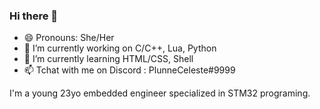 ### Hi there 👋

- 😄 Pronouns: She/Her
- 🔭 I’m currently working on C/C++, Lua, Python
- 🌱 I’m currently learning HTML/CSS, Shell
- 📫 Tchat with me on Discord : PlunneCeleste#9999

I'm a young 23yo embedded engineer specialized in STM32 programing.

